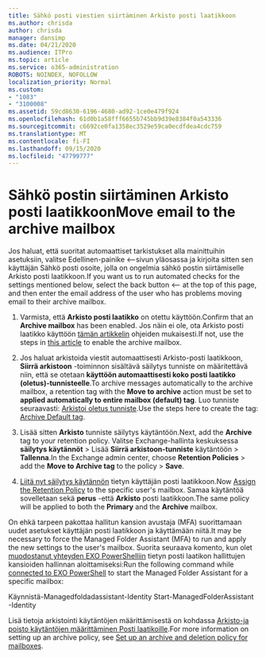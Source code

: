 ```yaml
---
title: Sähkö posti viestien siirtäminen Arkisto posti laatikkoon
ms.author: chrisda
author: chrisda
manager: dansimp
ms.date: 04/21/2020
ms.audience: ITPro
ms.topic: article
ms.service: o365-administration
ROBOTS: NOINDEX, NOFOLLOW
localization_priority: Normal
ms.custom:
- "1083"
- "3100008"
ms.assetid: 59cd8630-6196-4680-ad92-1ce0e479f924
ms.openlocfilehash: 61d0b1a58fff6655b745bb9d39e8384f0a543336
ms.sourcegitcommit: c6692ce0fa1358ec3529e59ca0ecdfdea4cdc759
ms.translationtype: MT
ms.contentlocale: fi-FI
ms.lasthandoff: 09/15/2020
ms.locfileid: "47799777"
---
```

# <a name="move-email-to-the-archive-mailbox"></a><span data-ttu-id="3f355-102">Sähkö postin siirtäminen Arkisto posti laatikkoon</span><span class="sxs-lookup"><span data-stu-id="3f355-102">Move email to the archive mailbox</span></span>

<span data-ttu-id="3f355-103">Jos haluat, että suoritat automaattiset tarkistukset alla mainittuihin asetuksiin, valitse Edellinen-painike <--sivun yläosassa ja kirjoita sitten sen käyttäjän Sähkö posti osoite, jolla on ongelmia sähkö postin siirtämiselle Arkisto posti laatikkoon.</span><span class="sxs-lookup"><span data-stu-id="3f355-103">If you want us to run automated checks for the settings mentioned below, select the back button <-- at the top of this page, and then enter the email address of the user who has problems moving email to their archive mailbox.</span></span>

1. <span data-ttu-id="3f355-104">Varmista, että **Arkisto posti laatikko** on otettu käyttöön.</span><span class="sxs-lookup"><span data-stu-id="3f355-104">Confirm that an **Archive mailbox** has been enabled.</span></span> <span data-ttu-id="3f355-105">Jos näin ei ole, ota Arkisto posti laatikko käyttöön [tämän artikkelin](https://docs.microsoft.com/microsoft-365/compliance/enable-archive-mailboxes) ohjeiden mukaisesti.</span><span class="sxs-lookup"><span data-stu-id="3f355-105">If not, use the steps in [this article](https://docs.microsoft.com/microsoft-365/compliance/enable-archive-mailboxes) to enable the archive mailbox.</span></span>

2. <span data-ttu-id="3f355-106">Jos haluat arkistoida viestit automaattisesti Arkisto-posti laatikkoon, **Siirrä arkistoon** -toiminnon sisältävä säilytys tunniste on määritettävä niin, että se otetaan **käyttöön automaattisesti koko posti laatikko (oletus)-tunnisteelle**.</span><span class="sxs-lookup"><span data-stu-id="3f355-106">To archive messages automatically to the archive mailbox, a retention tag with the **Move to archive** action must be set to **applied automatically to entire mailbox (default) tag**.</span></span> <span data-ttu-id="3f355-107">Luo tunniste seuraavasti: [Arkistoi oletus tunniste](https://docs.microsoft.com/microsoft-365/compliance/set-up-an-archive-and-deletion-policy-for-mailboxes#create-a-custom-archive-default-policy-tag).</span><span class="sxs-lookup"><span data-stu-id="3f355-107">Use the steps here to create the tag: [Archive Default tag](https://docs.microsoft.com/microsoft-365/compliance/set-up-an-archive-and-deletion-policy-for-mailboxes#create-a-custom-archive-default-policy-tag).</span></span>

3. <span data-ttu-id="3f355-108">Lisää sitten **Arkisto** tunniste säilytys käytäntöön.</span><span class="sxs-lookup"><span data-stu-id="3f355-108">Next, add the **Archive** tag to your retention policy.</span></span> <span data-ttu-id="3f355-109">Valitse Exchange-hallinta keskuksessa **säilytys käytännöt** > Lisää **Siirrä arkistoon-tunniste** käytäntöön > **Tallenna**.</span><span class="sxs-lookup"><span data-stu-id="3f355-109">In the Exchange admin center, choose **Retention Policies** > add the **Move to Archive tag** to the policy > **Save**.</span></span>

4. <span data-ttu-id="3f355-110">[Liitä nyt säilytys käytännön](https://docs.microsoft.com/exchange/security-and-compliance/messaging-records-management/apply-retention-policy) tietyn käyttäjän posti laatikkoon.</span><span class="sxs-lookup"><span data-stu-id="3f355-110">Now [Assign the Retention Policy](https://docs.microsoft.com/exchange/security-and-compliance/messaging-records-management/apply-retention-policy) to the specific user's mailbox.</span></span> <span data-ttu-id="3f355-111">Samaa käytäntöä sovelletaan sekä **perus** -että **Arkisto** posti laatikkoon.</span><span class="sxs-lookup"><span data-stu-id="3f355-111">The same policy will be applied to both the **Primary** and the **Archive** mailbox.</span></span>

<span data-ttu-id="3f355-112">On ehkä tarpeen pakottaa hallitun kansion avustaja (MFA) suorittamaan uudet asetukset käyttäjän posti laatikkoon ja käyttämään niitä.</span><span class="sxs-lookup"><span data-stu-id="3f355-112">It may be necessary to force the Managed Folder Assistant (MFA) to run and apply the new settings to the user's mailbox.</span></span> <span data-ttu-id="3f355-113">Suorita seuraava komento, kun olet [muodostanut yhteyden EXO PowerShelliin](https://docs.microsoft.com/powershell/exchange/exchange-online/connect-to-exchange-online-powershell/connect-to-exchange-online-powershell?view=exchange-ps) tietyn posti laatikon hallittujen kansioiden hallinnan aloittamiseksi:</span><span class="sxs-lookup"><span data-stu-id="3f355-113">Run the following command while [connected to EXO PowerShell](https://docs.microsoft.com/powershell/exchange/exchange-online/connect-to-exchange-online-powershell/connect-to-exchange-online-powershell?view=exchange-ps) to start the Managed Folder Assistant for a specific mailbox:</span></span>
  
<span data-ttu-id="3f355-114">Käynnistä-Managedfoldadassistant-Identity <name of the mailbox></span><span class="sxs-lookup"><span data-stu-id="3f355-114">Start-ManagedFolderAssistant -Identity <name of the mailbox></span></span>

<span data-ttu-id="3f355-115">Lisä tietoja arkistointi käytäntöjen määrittämisestä on kohdassa [Arkisto-ja poisto käytäntöjen määrittäminen Posti laatikoille](https://docs.microsoft.com/microsoft-365/compliance/set-up-an-archive-and-deletion-policy-for-mailboxes#step-1-enable-archive-mailboxes-for-users).</span><span class="sxs-lookup"><span data-stu-id="3f355-115">For more information on setting up an archive policy, see [Set up an archive and deletion policy for mailboxes](https://docs.microsoft.com/microsoft-365/compliance/set-up-an-archive-and-deletion-policy-for-mailboxes#step-1-enable-archive-mailboxes-for-users).</span></span>
  